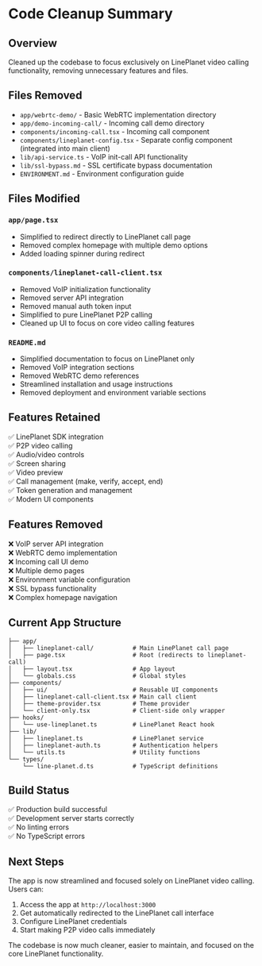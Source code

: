 # Code Cleanup Summary

## Overview

Cleaned up the codebase to focus exclusively on LinePlanet video calling functionality, removing unnecessary features and files.

## Files Removed

- `app/webrtc-demo/` - Basic WebRTC implementation directory
- `app/demo-incoming-call/` - Incoming call demo directory
- `components/incoming-call.tsx` - Incoming call component
- `components/lineplanet-config.tsx` - Separate config component (integrated into main client)
- `lib/api-service.ts` - VoIP init-call API functionality
- `lib/ssl-bypass.md` - SSL certificate bypass documentation
- `ENVIRONMENT.md` - Environment configuration guide

## Files Modified

### `app/page.tsx`

- Simplified to redirect directly to LinePlanet call page
- Removed complex homepage with multiple demo options
- Added loading spinner during redirect

### `components/lineplanet-call-client.tsx`

- Removed VoIP initialization functionality
- Removed server API integration
- Removed manual auth token input
- Simplified to pure LinePlanet P2P calling
- Cleaned up UI to focus on core video calling features

### `README.md`

- Simplified documentation to focus on LinePlanet only
- Removed VoIP integration sections
- Removed WebRTC demo references
- Streamlined installation and usage instructions
- Removed deployment and environment variable sections

## Features Retained

✅ LinePlanet SDK integration  
✅ P2P video calling  
✅ Audio/video controls  
✅ Screen sharing  
✅ Video preview  
✅ Call management (make, verify, accept, end)  
✅ Token generation and management  
✅ Modern UI components

## Features Removed

❌ VoIP server API integration  
❌ WebRTC demo implementation  
❌ Incoming call UI demo  
❌ Multiple demo pages  
❌ Environment variable configuration  
❌ SSL bypass functionality  
❌ Complex homepage navigation

## Current App Structure

```
├── app/
│   ├── lineplanet-call/           # Main LinePlanet call page
│   ├── page.tsx                   # Root (redirects to lineplanet-call)
│   ├── layout.tsx                 # App layout
│   └── globals.css                # Global styles
├── components/
│   ├── ui/                        # Reusable UI components
│   ├── lineplanet-call-client.tsx # Main call client
│   ├── theme-provider.tsx         # Theme provider
│   └── client-only.tsx            # Client-side only wrapper
├── hooks/
│   └── use-lineplanet.ts          # LinePlanet React hook
├── lib/
│   ├── lineplanet.ts              # LinePlanet service
│   ├── lineplanet-auth.ts         # Authentication helpers
│   └── utils.ts                   # Utility functions
└── types/
    └── line-planet.d.ts           # TypeScript definitions
```

## Build Status

✅ Production build successful  
✅ Development server starts correctly  
✅ No linting errors  
✅ No TypeScript errors

## Next Steps

The app is now streamlined and focused solely on LinePlanet video calling. Users can:

1. Access the app at `http://localhost:3000`
2. Get automatically redirected to the LinePlanet call interface
3. Configure LinePlanet credentials
4. Start making P2P video calls immediately

The codebase is now much cleaner, easier to maintain, and focused on the core LinePlanet functionality.
